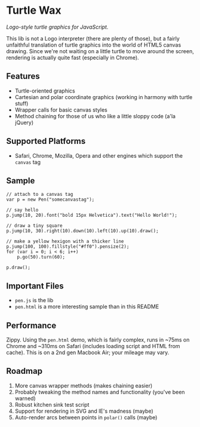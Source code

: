 Turtle Wax
==========

*Logo-style turtle graphics for JavaScript.*

This lib is not a Logo interpreter (there are plenty of those), but a fairly unfaithful translation of turtle graphics into the world of HTML5 canvas drawing. Since we're not waiting on a little turtle to move around the screen, rendering is actually quite fast (especially in Chrome).

Features
--------

- Turtle-oriented graphics
- Cartesian and polar coordinate graphics (working in harmony with turtle stuff)
- Wrapper calls for basic canvas styles
- Method chaining for those of us who like a little sloppy code (a'la jQuery)

Supported Platforms
-------------------

- Safari, Chrome, Mozilla, Opera and other engines which support the `canvas` tag

Sample
------

	// attach to a canvas tag
	var p = new Pen("somecanvastag");
	
	// say hello
	p.jump(10, 20).font("bold 15px Helvetica").text("Hello World!");
	
	// draw a tiny square
	p.jump(10, 30).right(10).down(10).left(10).up(10).draw();
		
	// make a yellow hexigon with a thicker line
	p.jump(100, 100).fillstyle("#ff0").pensize(2);
	for (var i = 0; i < 6; i++)
		p.go(50).turn(60);
		
	p.draw();

Important Files
---------------

- `pen.js` is the lib
- `pen.html` is a more interesting sample than in this README

Performance
-----------

Zippy. Using the `pen.html`	demo, which is fairly complex, runs in ~75ms on Chrome and ~310ms on Safari (includes loading script and HTML from cache). This is on a 2nd gen Macbook Air; your mileage may vary.

Roadmap
-------

1. More canvas wrapper methods (makes chaining easier)
2. Probably tweaking the method names and functionality (you've been warned)
3. Robust kitchen sink test script
4. Support for rendering in SVG and IE's madness (maybe)
5. Auto-render arcs between points in `polar()` calls (maybe)

